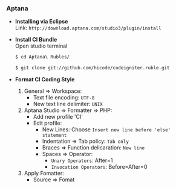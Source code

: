 ### Aptana
* __Installing via Eclipse__
    <br>Link: `http://download.aptana.com/studio3/plugin/install`

* __Install CI Bundle__
    <br>
    Open studio terminal<br>
    ```bash
    $ cd Aptana\ Rubles/
    
    $ git clone git://github.com/hicode/codeigniter.ruble.git
    ```
* __Format CI Coding Style__
    1. General => Workspace:
        * Text file encoding: `UTF-8`
        * New text line delimiter: `UNIX`
    2. Aptana Studio => Formatter => PHP:
        * Add new profile 'CI' 
        * Edit profile:
            * New Lines: Choose `Insert new line before 'else' statement`
            * Indentation => Tab policy: `Tab only`
            * Braces => Function delicaration: `New line`
            * Spaces => Operator:
                * `Unary Operators`: After=1
                * `Invocation Operators`: Before=After=0
    3. Apply Fomatter:
        * Source => Fomat
    
